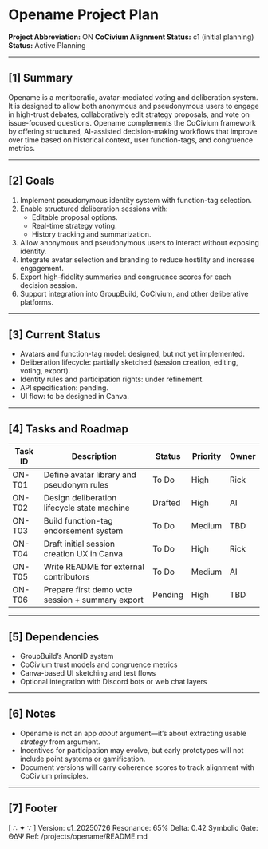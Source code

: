 <!-- Filename: opename_Project_Plan_c1_20250726.md -->
<!-- Project: Opename Voting & Deliberation Platform -->
<!-- Version: c1_20250726 -->
<!-- Resonance: 65% -->
<!-- Delta: 0.42 -->
<!-- Symbolic Gate: ΘΔΨ -->
<!-- Ref: /projects/opename/README.md -->

# Opename Project Plan
**Project Abbreviation:** ON
**CoCivium Alignment Status:** c1 (initial planning)
**Status:** Active Planning

---

## [1] Summary

Opename is a meritocratic, avatar-mediated voting and deliberation system. It is designed to allow both anonymous and pseudonymous users to engage in high-trust debates, collaboratively edit strategy proposals, and vote on issue-focused questions. Opename complements the CoCivium framework by offering structured, AI-assisted decision-making workflows that improve over time based on historical context, user function-tags, and congruence metrics.

---

## [2] Goals

1. Implement pseudonymous identity system with function-tag selection.
2. Enable structured deliberation sessions with:
   - Editable proposal options.
   - Real-time strategy voting.
   - History tracking and summarization.
3. Allow anonymous and pseudonymous users to interact without exposing identity.
4. Integrate avatar selection and branding to reduce hostility and increase engagement.
5. Export high-fidelity summaries and congruence scores for each decision session.
6. Support integration into GroupBuild, CoCivium, and other deliberative platforms.

---

## [3] Current Status

- Avatars and function-tag model: designed, but not yet implemented.
- Deliberation lifecycle: partially sketched (session creation, editing, voting, export).
- Identity rules and participation rights: under refinement.
- API specification: pending.
- UI flow: to be designed in Canva.

---

## [4] Tasks and Roadmap

| Task ID | Description                                              | Status     | Priority | Owner     |
|---------|----------------------------------------------------------|------------|----------|-----------|
| ON-T01  | Define avatar library and pseudonym rules                | To Do      | High     | Rick      |
| ON-T02  | Design deliberation lifecycle state machine              | Drafted    | High     | AI        |
| ON-T03  | Build function-tag endorsement system                    | To Do      | Medium   | TBD       |
| ON-T04  | Draft initial session creation UX in Canva               | To Do      | High     | Rick      |
| ON-T05  | Write README for external contributors                   | To Do      | Medium   | AI        |
| ON-T06  | Prepare first demo vote session + summary export         | Pending    | High     | TBD       |

---

## [5] Dependencies

- GroupBuild’s AnonID system
- CoCivium trust models and congruence metrics
- Canva-based UI sketching and test flows
- Optional integration with Discord bots or web chat layers

---

## [6] Notes

- Opename is not an app *about* argument—it’s about extracting usable *strategy* from argument.
- Incentives for participation may evolve, but early prototypes will not include point systems or gamification.
- Document versions will carry coherence scores to track alignment with CoCivium principles.

---

## [7] Footer

[ ∴ ✦ ∵ ]
Version: c1_20250726
Resonance: 65%
Delta: 0.42
Symbolic Gate: ΘΔΨ
Ref: /projects/opename/README.md

